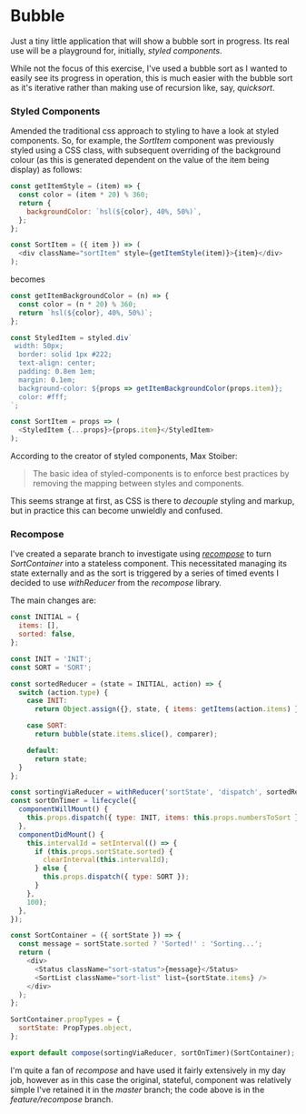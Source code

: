 # Bubble

Just a tiny little application that will show a bubble sort in progress. Its real use will be a playground for, initially, _styled components_.

While not the focus of this exercise, I've used a bubble sort as I wanted to easily see its progress in operation, this is much easier with the bubble sort as it's iterative rather than making use of recursion like, say, _quicksort_.

### Styled Components
Amended the traditional css approach to styling to have a look at styled components. So, for example, the _SortItem_ component was previously styled using a CSS class, with subsequent overriding of the background colour (as this is generated dependent on the value of the item being display) as follows:

```javascript
const getItemStyle = (item) => {
  const color = (item * 20) % 360;
  return {
    backgroundColor: `hsl(${color}, 40%, 50%)`,
  };
};

const SortItem = ({ item }) => (
  <div className="sortItem" style={getItemStyle(item)}>{item}</div>
);
```

becomes

```javascript
const getItemBackgroundColor = (n) => {
  const color = (n * 20) % 360;
  return `hsl(${color}, 40%, 50%)`;
};

const StyledItem = styled.div`
 width: 50px;
  border: solid 1px #222;
  text-align: center;
  padding: 0.8em 1em;
  margin: 0.1em;
  background-color: ${props => getItemBackgroundColor(props.item)};
  color: #fff;
`;

const SortItem = props => (
  <StyledItem {...props}>{props.item}</StyledItem>
);
```

According to the creator of styled components, Max Stoiber:

> The basic idea of styled-components is to enforce best practices by removing the mapping between styles and components.

This seems strange at first, as CSS is there to _decouple_ styling and markup, but in practice this can become unwieldly and confused. 


### Recompose
I've created a separate branch to investigate using [_recompose_](https://github.com/acdlite/recompose) to turn _SortContainer_ into a stateless component. This necessitated managing its state externally and as the sort is triggered by a series of timed events I decided to use _withReducer_ from the _recompose_ library. 

The main changes are:

```javascript
const INITIAL = {
  items: [],
  sorted: false,
};

const INIT = 'INIT';
const SORT = 'SORT';

const sortedReducer = (state = INITIAL, action) => {
  switch (action.type) {
    case INIT:
      return Object.assign({}, state, { items: getItems(action.items) });

    case SORT:
      return bubble(state.items.slice(), comparer);

    default:
      return state;
  }
};

const sortingViaReducer = withReducer('sortState', 'dispatch', sortedReducer);
const sortOnTimer = lifecycle({
  componentWillMount() {
    this.props.dispatch({ type: INIT, items: this.props.numbersToSort });
  },
  componentDidMount() {
    this.intervalId = setInterval(() => {
      if (this.props.sortState.sorted) {
        clearInterval(this.intervalId);
      } else {
        this.props.dispatch({ type: SORT });
      }
    },
    100);
  },
});

const SortContainer = ({ sortState }) => {
  const message = sortState.sorted ? 'Sorted!' : 'Sorting...';
  return (
    <div>
      <Status className="sort-status">{message}</Status>
      <SortList className="sort-list" list={sortState.items} />
    </div>
  );
};

SortContainer.propTypes = {
  sortState: PropTypes.object,
};

export default compose(sortingViaReducer, sortOnTimer)(SortContainer);
```

I'm quite a fan of _recompose_ and have used it fairly extensively in my day job, however as in this case the original, stateful, component was relatively simple I've retained it in the _master_ branch; the code above is in the _feature/recompose_ branch.


